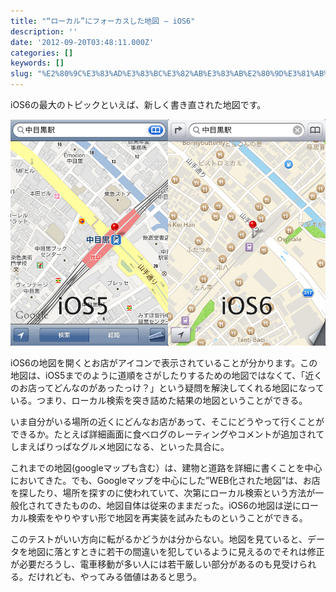 ```yaml
---
title: "“ローカル”にフォーカスした地図 — iOS6"
description: ''
date: '2012-09-20T03:48:11.000Z'
categories: []
keywords: []
slug: "%E2%80%9C%E3%83%AD%E3%83%BC%E3%82%AB%E3%83%AB%E2%80%9D%E3%81%AB%E3%83%95%E3%82%A9%E3%83%BC%E3%82%AB%E3%82%B9%E3%81%97%E3%81%9F%E5%9C%B0%E5%9B%B3+%E..."
---
```

iOS6の最大のトピックといえば、新しく書き直された地図です。

![](0__nRk4dwuGhxP6uYk__.png)

iOS6の地図を開くとお店がアイコンで表示されていることが分かります。この地図は、iOS5までのように道順をさがしたりするための地図ではなくて、「近くのお店ってどんなのがあったっけ？」という疑問を解決してくれる地図になっている。つまり、ローカル検索を突き詰めた結果の地図ということができる。

いま自分がいる場所の近くにどんなお店があって、そこにどうやって行くことができるか。たとえば詳細画面に食べログのレーティングやコメントが追加されてしまえばりっぱなグルメ地図になる、といった具合に。

これまでの地図(googleマップも含む）は、建物と道路を詳細に書くことを中心においてきた。でも、Googleマップを中心にした”WEB化された地図”は、お店を探したり、場所を探すのに使われていて、次第にローカル検索という方法が一般化されてきたものの、地図自体は従来のままだった。iOS6の地図は逆にローカル検索をやりやすい形で地図を再実装を試みたものということができる。

このテストがいい方向に転がるかどうかは分からない。地図を見ていると、データを地図に落とすときに若干の間違いを犯しているように見えるのでそれは修正が必要だろうし、電車移動が多い人には若干厳しい部分があるのも見受けられる。だけれども、やってみる価値はあると思う。